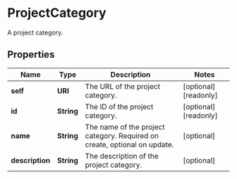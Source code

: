 

# ProjectCategory

A project category.

## Properties

Name | Type | Description | Notes
------------ | ------------- | ------------- | -------------
**self** | **URI** | The URL of the project category. |  [optional] [readonly]
**id** | **String** | The ID of the project category. |  [optional] [readonly]
**name** | **String** | The name of the project category. Required on create, optional on update. |  [optional]
**description** | **String** | The description of the project category. |  [optional]



